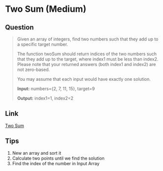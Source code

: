# Two Sum (Medium)

## Question

> 
> Given an array of integers, find two numbers such that they add up to a specific target number.
> 
> The function twoSum should return indices of the two numbers such that they add up to the target, where index1 must be less than index2. Please note that your returned answers (both index1 and index2) are not zero-based.
> 
> You may assume that each input would have exactly one solution.
> 
> **Input:** numbers={2, 7, 11, 15}, target=9
> 
> **Output:** index1=1, index2=2


## Link

[Two Sum](https://leetcode.com/problems/two-sum/)

## Tips

1. New an array and sort it
2. Calculate two points until we find the solution
3. Find the index of the number in Input Array
